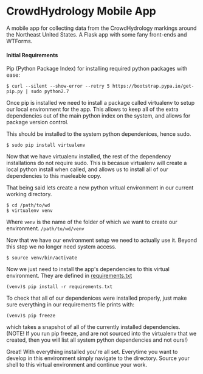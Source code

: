 # CrowdHydrology Mobile App
A mobile app for collecting data from the CrowdHydrology markings around the Northeast United States. A Flask app with some fany front-ends and WTForms.

#### Initial Requirements
Pip (Python Package Index) for installing required python packages with ease:

```
$ curl --silent --show-error --retry 5 https://bootstrap.pypa.io/get-pip.py | sudo python2.7
```

Once pip is installed we need to install a package called virtualenv to setup our local environment for the app. This allows to keep all of the extra dependencies out of the main python index on the system, and allows for package version control. 

This should be installed to the system python dependenices, hence sudo. 

```
$ sudo pip install virtualenv
```

Now that we have virtualenv installed, the rest of the dependency installations do not require sudo. This is becasue virtualenv will create a local python install when called, and allows us to install all of our dependencies to this maeleable copy.

That being said lets create a new python vritual environment in our current working directory.

```
$ cd /path/to/wd
$ virtualenv venv
```

Where ```venv``` is the name of the folder of which we want to create our environment. ```/path/to/wd/venv```

Now that we have our environment setup we need to actually use it. Beyond this step  we no longer need system access.

```
$ source venv/bin/activate
```

Now we just need to install the app's dependencies to this virtual environment. They are defined in [requirements.txt](https://github.com/JoePeacock/CrowdHydrologyMobile/blob/master/requirements.txt)

```
(venv)$ pip install -r requirements.txt
```

To check that all of our dependenices were installed properly, just make sure everything in our requirements file prints with:

```
(venv)$ pip freeze
```

which takes a snapshot of all of the currently installed dependencies. (NOTE! If you run pip freeze, and are not sourced into the virtualenv that we created, then you will list all system python dependencies and not ours!)

Great! With everything installed you're all set. Everytime you want to develop in this environment simply navigate to the directory. Source your shell to this virtual environment and continue your work.










